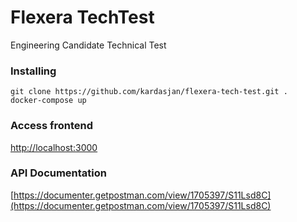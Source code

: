 # Flexera TechTest
Engineering Candidate Technical Test

### Installing
```
git clone https://github.com/kardasjan/flexera-tech-test.git .
docker-compose up
```

### Access frontend
[http://localhost:3000](http://localhost:3000)


### API Documentation
[https://documenter.getpostman.com/view/1705397/S11Lsd8C](https://documenter.getpostman.com/view/1705397/S11Lsd8C)
